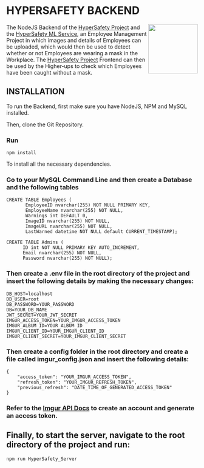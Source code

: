 # HYPERSAFETY BACKEND
<img src="https://i.imgur.com/Elsibol.png" align="right" height="130px" width="130px" />

The NodeJS Backend of the [HyperSafety Project](https://github.com/ritviksharma4/HyperSafety) and the [HyperSafety ML Service](https://github.com/ritviksharma4/HyperSafety_Service), an Employee Management Project in which images and details of Employees can be uploaded, which would then be used to detect whether or not Employees are wearing a mask in the Workplace. The [HyperSafety Project](https://github.com/ritviksharma4/HyperSafety) Frontend can then be used by the Higher-ups to check which Employees have been caught without a mask.

## INSTALLATION
To run the Backend, first make sure you have NodeJS, NPM and MySQL installed.

Then, clone the Git Repository.

### Run 

    npm install 
    
To install all the necessary dependencies.

### Go to your MySQL Command Line and then create a Database and the following tables

```
CREATE TABLE Employees (
       EmployeeID nvarchar(255) NOT NULL PRIMARY KEY,
       EmployeeName nvarchar(255) NOT NULL,
       Warnings int DEFAULT 0,
       ImageID nvarchar(255) NOT NULL,
       ImageURL nvarchar(255) NOT NULL,
       LastWarned datetime NOT NULL default CURRENT_TIMESTAMP);
```

```      
CREATE TABLE Admins (
      ID int NOT NULL PRIMARY KEY AUTO_INCREMENT,
      Email nvarchar(255) NOT NULL,
      Password nvarchar(255) NOT NULL);
```

### Then create a .env file in the root directory of the project and insert the following details by making the necessary changes:
```
DB_HOST=localhost
DB_USER=root
DB_PASSWORD=YOUR_PASSWORD
DB=YOUR_DB_NAME
JWT_SECRET=YOUR_JWT_SECRET
IMGUR_ACCESS_TOKEN=YOUR_IMGUR_ACCESS_TOKEN
IMGUR_ALBUM_ID=YOUR_ALBUM_ID
IMGUR_CLIENT_ID=YOUR_IMGUR_CLIENT_ID
IMGUR_CLIENT_SECRET=YOUR_IMGUR_CLIENT_SECRET
```

### Then create a config folder in the root directory and create a file called imgur_config.json and insert the following details: 
```
{
    "access_token": "YOUR_IMGUR_ACCESS_TOKEN",
    "refresh_token": "YOUR_IMGUR_REFRESH_TOKEN",
    "previous_refresh": "DATE_TIME_OF_GENERATED_ACCESS_TOKEN"
}
```

### Refer to the [Imgur API Docs](https://apidocs.imgur.com/) to create an account and generate an access token.

## Finally, to start the server, navigate to the root directory of the project and run:
```
npm run HyperSafety_Server
```
